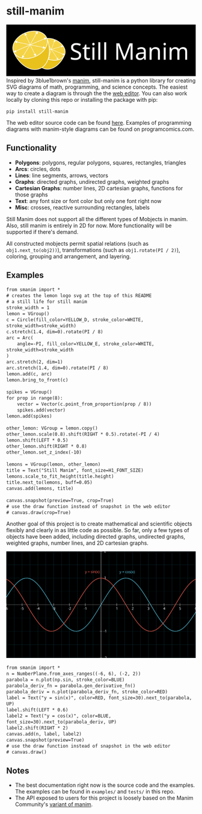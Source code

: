 # still-manim

![Still Manim Logo](./public/still-manim-logo.svg)
Inspired by 3blue1brown's [manim](https://github.com/3b1b/manim), still-manim is a python library for creating SVG diagrams of math, programming, and science concepts. The easiest way to create a diagram is through the the [web editor](TODO). You can also work locally by cloning this repo or installing the package with pip:

```
pip install still-manim
```

The web editor source code can be found [here](https://github.com/tommy11jo/still-manim-editor). Examples of programming diagrams with manim-style diagrams can be found on programcomics.com.

## Functionality

- **Polygons**: polygons, regular polygons, squares, rectangles, triangles
- **Arcs**: circles, dots
- **Lines**: line segments, arrows, vectors
- **Graphs**: directed graphs, undirected graphs, weighted graphs
- **Cartesian Graphs**: number lines, 2D cartesian graphs, functions for those graphs
- **Text**: any font size or font color but only one font right now
- **Misc**: crosses, reactive surrounding rectangles, labels

Still Manim does not support all the different types of Mobjects in manim. Also, still manim is entirely in 2D for now. More functionality will be supported if there's demand.

All constructed mobjects permit spatial relations (such as `obj1.next_to(obj2))`), transformations (such as `obj1.rotate(PI / 2)`), coloring, grouping and arrangement, and layering.

## Examples

```
from smanim import *
# creates the lemon logo svg at the top of this README
# a still life for still manim
stroke_width = 1
lemon = VGroup()
c = Circle(fill_color=YELLOW_D, stroke_color=WHITE, stroke_width=stroke_width)
c.stretch(1.4, dim=0).rotate(PI / 8)
arc = Arc(
    angle=-PI, fill_color=YELLOW_E, stroke_color=WHITE, stroke_width=stroke_width
)
arc.stretch(2, dim=1)
arc.stretch(1.4, dim=0).rotate(PI / 8)
lemon.add(c, arc)
lemon.bring_to_front(c)

spikes = VGroup()
for prop in range(8):
    vector = Vector(c.point_from_proportion(prop / 8))
    spikes.add(vector)
lemon.add(spikes)

other_lemon: VGroup = lemon.copy()
other_lemon.scale(0.8).shift(RIGHT * 0.5).rotate(-PI / 4)
lemon.shift(LEFT * 0.5)
other_lemon.shift(RIGHT * 0.8)
other_lemon.set_z_index(-10)

lemons = VGroup(lemon, other_lemon)
title = Text("Still Manim", font_size=H1_FONT_SIZE)
lemons.scale_to_fit_height(title.height)
title.next_to(lemons, buff=0.05)
canvas.add(lemons, title)

canvas.snapshot(preview=True, crop=True)
# use the draw function instead of snapshot in the web editor
# canvas.draw(crop=True)
```

Another goal of this project is to create mathematical and scientific objects flexibly and clearly in as little code as possible. So far, only a few types of objects have been added, including directed graphs, undirected graphs, weighted graphs, number lines, and 2D cartesian graphs.

![Sin Graph](./public/sin-graph.svg)

```
from smanim import *
n = NumberPlane.from_axes_ranges((-6, 6), (-2, 2))
parabola = n.plot(np.sin, stroke_color=BLUE)
parabola_deriv_fn = parabola.gen_derivative_fn()
parabola_deriv = n.plot(parabola_deriv_fn, stroke_color=RED)
label = Text("y = sin(x)", color=RED, font_size=30).next_to(parabola, UP)
label.shift(LEFT * 0.6)
label2 = Text("y = cos(x)", color=BLUE, font_size=30).next_to(parabola_deriv, UP)
label2.shift(RIGHT * 2)
canvas.add(n, label, label2)
canvas.snapshot(preview=True)
# use the draw function instead of snapshot in the web editor
# canvas.draw()
```

## Notes

- The best documentation right now is the source code and the examples. The examples can be found in `examples/` and `tests/` in this repo.
- The API exposed to users for this project is loosely based on the Manim Community's [variant of manim](https://github.com/ManimCommunity/manim/).
